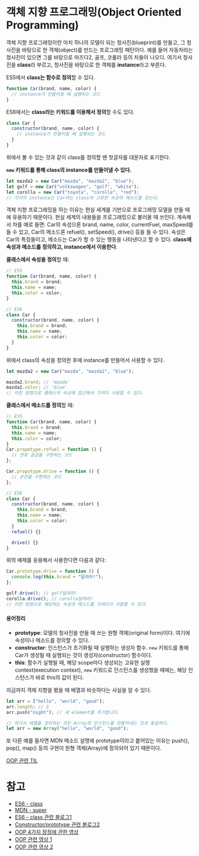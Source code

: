 # 객체 지향 프로그래밍(Object Oriented Programming)

객체 지향 프로그래밍이란 마치 하나의 모델이 되는 청사진(blueprint)를 만들고, 그 청사진을 바탕으로 한 객체(object)를 만드는 프로그래밍 패턴이다. 예를 들어 자동차라는 청사진이 있으면 그를 바탕으로 마즈다2, 골프, 코롤라 등의 차들이 나오다. 여기서 청사진을 **class**라 부르고, 청사진을 바탕으로 한 객체를 **instance**라고 부른다.

ES5에서 **class는 함수로 정의**할 수 있다.

```js
function Car(brand, name, color) {
  // instance가 만들어질 때 실행되는 코드
}
```

ES6에서는 **class라는 키워드를 이용해서 정의**할 수도 있다.

```js
class Car {
  constructor(brand, name, color) {
    // instance가 만들어질 때 실행되는 코드
  }
}
```

위에서 볼 수 있는 것과 같이 class를 정의할 땐 첫글자를 대문자로 표기한다.

**`new` 키워드를 통해 class의 instance를 만들어낼 수 있다.**

```js
let mazda2 = new Car("mazda", "mazda2", "blue");
let golf = new Car("volkswagen", "golf", "white");
let corolla = new Car("toyota", "corolla", "red");
// 각각의 instance는 Car라는 class의 고유한 속성과 메소드를 갖는다.
```

객체 지향 프로그래밍을 하는 이유는 현실 세계를 기반으로 프로그래밍 모델을 만들 때에 유용하기 때문이다. 현실 세계의 내용들을 프로그래밍으로 불러올 때 쓰인다. 계속해서 차를 예로 들면: Car의 속성으론 brand, name, color, currentFuel, maxSpeed를 들 수 있고, Car의 메소드론 refuel(), setSpeed(), drive() 등을 들 수 있다. 속성은 Car의 특징들이고, 메소드는 Car가 할 수 있는 행동을 나타낸다고 할 수 있다. **class에 속성과 메소드를 정의하고, instance에서 이용한다**.

**클래스에서 속성을 정의**할 때:

```js
// ES5
function Car(brand, name, color) {
  this.brand = brand;
  this.name = name;
  this.color = color;
}
```

```js
// ES6
class Car {
  constructor(brand, name, color) {
    this.brand = brand;
    this.name = name;
    this.color = color;
  }
}
```

위에서 class의 속성을 정의한 후에 instance를 만들어서 사용할 수 있다.

```js
let mazda2 = new Car("mazda", "mazda2", "blue");

mazda2.brand; // 'mazda'
mazda2.color; // 'blue'
// 이런 방법으로 클래스의 속성에 접근해서 가져다 사용할 수 있다.
```

**클래스에서 메소드를 정의**할 때:

```js
// ES5
function Car(brand, name, color) {
  this.brand = brand;
  this.name = name;
  this.color = color;
}
Car.propotype.refuel = function () {
  // 연료 공급을 구현하는 코드
};

Car.propotype.drive = function () {
  // 운전을 구현하는 코드
};
```

```js
// ES6
class Car {
  constructor(brand, name, color) {
    this.brand = brand;
    this.name = name;
    this.color = color;
  }
  refuel() {}

  drive() {}
}
```

위의 예제를 응용해서 사용한다면 다음과 같다:

```js
Car.prototype.drive = function () {
  console.log(this.brand + "달려라!");
};

golf.drive(); // golf달려라!
corolla.drive(); // corolla달려라!
// 이런 방법으로 해당하는 속성과 메소드를 가져다가 사용할 수 있다.
```

#### 용어정리

- **prototype**: 모델의 청사진을 만들 때 쓰는 원형 객체(original form)이다. 여기에 속성이나 메소드를 정의할 수 있다.
- **constructor**: 인스턴스가 초기화될 때 실행하는 생성자 함수. `new` 키워드를 통해 Car가 생성될 때 실행되는 것이 생성자(constructor) 함수이다.
- **this**: 함수가 실행될 때, 해당 scope마다 생성되는 고유한 실행 context(execution context), `new` 키워드로 인스턴스를 생성했을 때에는, 해당 인스턴스가 바로 this의 값이 된다.

지금까지 객체 지향을 봤을 때 배열과 비슷하다는 사실을 알 수 있다.

```js
let arr = ["hello", "world", "good"];
arr.length; // 3
arr.push("night"); // 새 element를 추가합니다.

// 여기서 배열을 정의하는 것은 Array의 인스턴스를 만들어내는 것과 동일하다.
let arr = new Array("hello", "world", "good");
```

또 다른 예를 들자면 MDN 메소드 설명에 prototype이라고 붙어있는 이유는 push(), pop(), map() 등의 구현이 원형 객체(Array)에 정의되어 있기 때문이다.

[OOP 관련 TIL](https://velog.io/@gunwooko/2020JUNE17-OOP)

# 참고

- [ES6 - class](https://poiemaweb.com/es6-class)
- [MDN - super](https://developer.mozilla.org/ko/docs/Web/JavaScript/Reference/Operators/super)
- [ES6 - class 관련 블로그1](https://jongmin92.github.io/2017/06/18/JavaScript/class/)
- [Constructor/prototype 관련 블로그2](https://www.zerocho.com/category/JavaScript/post/573c2acf91575c17008ad2fc)
- [OOP 4가지 장점에 관한 영상](https://www.youtube.com/watch?v=pTB0EiLXUC8)
- [OOP 관련 영상 1](https://www.youtube.com/watch?v=PFmuCDHHpwk)
- [OOP 관련 영상 2](https://www.youtube.com/watch?v=_DLhUBWsRtw)
